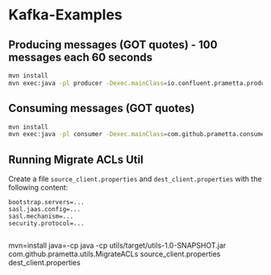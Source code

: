 # Kafka-Examples

## Producing messages (GOT quotes) - 100 messages each 60 seconds

```bash
mvn install 
mvn exec:java -pl producer -Dexec.mainClass=io.confluent.prametta.producer.MyProducer
```

## Consuming messages (GOT quotes)

```bash
mvn install
mvn exec:java -pl consumer -Dexec.mainClass=com.github.prametta.consumer.MyConsumer
```

## Running Migrate ACLs Util

Create a file `source_client.properties` and `dest_client.properties` with the following content:

```
bootstrap.servers=...
sasl.jaas.config=...
sasl.mechanism=...
security.protocol=...
```

```properties

```

mvn=install
java=-cp java -cp utils/target/utils-1.0-SNAPSHOT.jar com.github.prametta.utils.MigrateACLs source_client.properties
dest_client.properties

```